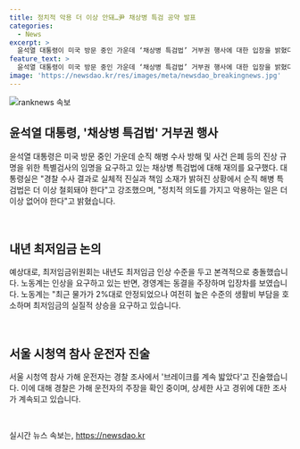 ```yaml
---
title: 정치적 악용 더 이상 안돼…尹 채상병 특검 공약 발표
categories:
  - News
excerpt: >
  윤석열 대통령이 미국 방문 중인 가운데 ‘채상병 특검법’ 거부권 행사에 대한 입장을 밝혔다. 윤 대통령은 순직 해병의 사건 진상 규명을 위한 법률안에 대해 정치적 악용은 더 이상 안 돼야 한다고 강조했다. 또한, 다가오는 최저임금 논의와 시청역 참사 운전자의 진술 역시 주목을 받고 있는데, 최저임금위원회의 노동계와 경영계 간 인상 요구와 동결 요구의 충돌, 그리고 시청역 참사 운전자의 진술을 둘러싼 상황 등이 관심을 모으고 있다.
feature_text: >
  윤석열 대통령이 미국 방문 중인 가운데 ‘채상병 특검법’ 거부권 행사에 대한 입장을 밝혔다. 윤 대통령은 순직 해병의 사건 진상 규명을 위한 법률안에 대해 정치적 악용은 더 이상 안 돼야 한다고 강조했다. 또한, 다가오는 최저임금 논의와 시청역 참사 운전자의 진술 역시 주목을 받고 있는데, 최저임금위원회의 노동계와 경영계 간 인상 요구와 동결 요구의 충돌, 그리고 시청역 참사 운전자의 진술을 둘러싼 상황 등이 관심을 모으고 있다.
image: 'https://newsdao.kr/res/images/meta/newsdao_breakingnews.jpg'
---
```


<p><img src="https://newsdao.kr/res/images/meta/newsdao_breakingnews.jpg" alt="ranknews 속보" /></p>

<h2 data-ke-size="size26">윤석열 대통령, '채상병 특검법' 거부권 행사</h2>

<p>윤석열 대통령은 미국 방문 중인 가운데 순직 해병 수사 방해 및 사건 은폐 등의 진상 규명을 위한 특별검사의 임명을 요구하고 있는 채상병 특검법에 대해 재의를 요구했다. 대통령실은 "경찰 수사 결과로 실체적 진실과 책임 소재가 밝혀진 상황에서 순직 해병 특검법은 더 이상 철회돼야 한다"고 강조했으며, "정치적 의도를 가지고 악용하는 일은 더 이상 없어야 한다"고 밝혔습니다.</p>

<p data-ke-size="size16">&nbsp;</p>

<h2 data-ke-size="size26">내년 최저임금 논의</h2>

<p>예상대로, 최저임금위원회는 내년도 최저임금 인상 수준을 두고 본격적으로 충돌했습니다. 노동계는 인상을 요구하고 있는 반면, 경영계는 동결을 주장하며 입장차를 보였습니다. 노동계는 "최근 물가가 2%대로 안정되었으나 여전히 높은 수준의 생활비 부담을 호소하며 최저임금의 실질적 상승을 요구하고 있습니다.</p>

<p data-ke-size="size16">&nbsp;</p>

<h2 data-ke-size="size26">서울 시청역 참사 운전자 진술</h2>

<p>서울 시청역 참사 가해 운전자는 경찰 조사에서 '브레이크를 계속 밟았다'고 진술했습니다. 이에 대해 경찰은 가해 운전자의 주장을 확인 중이며, 상세한 사고 경위에 대한 조사가 계속되고 있습니다.</p>

<p data-ke-size="size16">&nbsp;</p>
실시간 뉴스 속보는, <a href="https://newsdao.kr" rel="dofollow">https://newsdao.kr</a>



